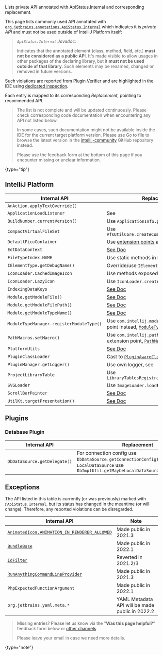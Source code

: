 [//]: # (title: Internal API Migration)

<!-- Copyright 2000-2022 JetBrains s.r.o. and other contributors. Use of this source code is governed by the Apache 2.0 license that can be found in the LICENSE file. -->

<excerpt>Lists private API annotated with ApiStatus.Internal and corresponding replacement.</excerpt>

This page lists commonly used API annotated with [`org.jetbrains.annotations.ApiStatus.Internal`](https://github.com/JetBrains/java-annotations/blob/master/common/src/main/java/org/jetbrains/annotations/ApiStatus.java) which indicates it is _private API_ and must not be used outside of IntelliJ Platform itself:

> _`ApiStatus.Internal` Javadoc:_
>
> Indicates that the annotated element (class, method, field, etc.) **must not be considered as a public API**. It's made visible to allow
> usages in other packages of the declaring library, but it **must not be used outside of that library**. Such elements
> may be renamed, changed or removed in future versions.

Such violations are reported from [Plugin Verifier](verifying_plugin_compatibility.md#plugin-verifier) and are highlighted in the IDE using [dedicated inspection](verifying_plugin_compatibility.md#ide-support).

Each entry is mapped to its corresponding _Replacement_, pointing to recommended API.

> The list is not complete and will be updated continuously. Please check corresponding code documentation when encountering any API not listed below.
>
> In some cases, such documentation might not be available inside the IDE for the current target platform version. Please use <control>Go to file</control> to browse the latest version in the [intellij-community](https://github.com/jetbrains/intellij-community) GitHub repository instead.
>
> Please use the feedback form at the bottom of this page if you encounter missing or unclear information.
>
{type="tip"}

## IntelliJ Platform

| Internal API                             | Replacement                                                                                                                                                                     |
|------------------------------------------|---------------------------------------------------------------------------------------------------------------------------------------------------------------------------------|
| `AnAction.applyTextOverride()`           | [](basic_action_system.md#setting-the-override-text-element)                                                                                                                    |
| `ApplicationLoadListener`                | See [](plugin_components.md#application-startup)                                                                                                                                |
| `BuildNumber.currentVersion()`           | Use `ApplicationInfo.getBuild()`                                                                                                                                                |
| `CompactVirtualFileSet`                  | Use `VfsUtilCore.createCompactVirtualFileSet()`                                                                                                                                 |
| `DefaultPicoContainer`                   | Use [extension points](plugin_extensions.md) and [services](plugin_services.md)                                                                                                 |
| `EdtDataContext`                         | [See Doc](%gh-ic%/platform/platform-impl/src/com/intellij/openapi/actionSystem/impl/EdtDataContext.java)                                                                    |
| `FileTypeIndex.NAME`                     | Use static methods in `FileTypeIndex` directly                                                                                                                                  |
| `IElementType.getDebugName()`            | Override/use `IElementType.toString()`                                                                                                                                          |
| `IconLoader.CachedImageIcon`             | Use methods exposed in `IconLoader`                                                                                                                                             |
| `IconLoader.LazyIcon`                    | Use `IconLoader.createLazy()`                                                                                                                                                   |
| `IndexingDataKeys`                       | [See Doc](%gh-ic%/platform/core-impl/src/com/intellij/util/indexing/IndexingDataKeys.java)                                                                                  |
| `Module.getModuleFile()`                 | [See Doc](%gh-ic%/platform/core-api/src/com/intellij/openapi/module/Module.java)                                                                                                |
| `Module.getModuleFilePath()`             | [See Doc](%gh-ic%/platform/core-api/src/com/intellij/openapi/module/Module.java)                                                                                            |
| `Module.getModuleTypeName()`             | [See Doc](%gh-ic%/platform/core-api/src/com/intellij/openapi/module/Module.java)                                                                                            |
| `ModuleTypeManager.registerModuleType()` | Use `com.intellij.moduleType` extension point instead, [`ModuleType`](%gh-ic%/platform/lang-core/src/com/intellij/openapi/module/ModuleType.java)                           |
| `PathMacros.setMacro()`                  | Use `com.intellij.pathMacroContributor` extension point, [`PathMacroContributor`](%gh-ic%/platform/core-api/src/com/intellij/openapi/application/PathMacroContributor.java) |
| `PlatformUtils`                          | [See Doc](%gh-ic%/platform/core-api/src/com/intellij/util/PlatformUtils.java)                                                                                                   |
| `PluginClassLoader`                      | Cast to [`PluginAwareClassLoader`](%gh-ic%/platform/extensions/src/com/intellij/ide/plugins/cl/PluginAwareClassLoader.java)                                                 |
| `PluginManager.getLogger()`              | Use own logger, see [](ide_infrastructure.md#logging)                                                                                                                           |
| `ProjectLibraryTable`                    | Use `LibraryTablesRegistrar.getLibraryTable()`                                                                                                                                  |
| `SVGLoader`                              | Use `ImageLoader.loadFromResource()`                                                                                                                                            |
| `ScrollBarPainter`                       | [See Doc](%gh-ic%/platform/platform-api/src/com/intellij/ui/components/ScrollBarPainter.java)                                                                               |
| `UtilKt.targetPresentation()`            | [See Doc](%gh-ic%/platform/lang-impl/src/com/intellij/codeInsight/navigation/util.kt)                                                                                       |

## Plugins

### Database Plugin

| Internal API                 | Replacement                                                                                                                                   |
|------------------------------|-----------------------------------------------------------------------------------------------------------------------------------------------|
| `DbDataSource.getDelegate()` | For connection config use `DbDataSource.getConnectionConfig()`, for `LocalDataSource` use `DbImplUtil.getMaybeLocalDataSource(DasDataSource)` |


## Exceptions

The API listed in this table is currently (or was previously) marked with `@ApiStatus.Internal`, but its status has changed in the meantime (or will change).
Therefore, any reported violations can be disregarded.

| Internal API                                                                                                                                       | Note                                            |
|----------------------------------------------------------------------------------------------------------------------------------------------------|-------------------------------------------------|
| [`AnimatedIcon.ANIMATION_IN_RENDERER_ALLOWED`](%gh-ic%/platform/ide-core/src/com/intellij/ui/AnimatedIcon.java)                                    | Made public in 2021.3                           |
| [`BundleBase`](%gh-ic%/platform/util/src/com/intellij/BundleBase.java)                                                                             | Made public in 2022.1                           |
| [`IdFilter`](%gh-ic%/platform/indexing-api/src/com/intellij/util/indexing/IdFilter.java)                                                           | Reverted in 2021.2/3                            |
| [`RunAnythingCommandLineProvider`](%gh-ic%/platform/lang-impl/src/com/intellij/ide/actions/runAnything/activity/RunAnythingCommandLineProvider.kt) | Made public in 2021.3                           |
| `PhpExpectedFunctionArgument`                                                                                                                      | Made public in 2022.1                           |
| `org.jetbrains.yaml.meta.*`                                                                                                                        | YAML Metadata API will be made public in 2022.2 |

> Missing entries? Please let us know via the "**Was this page helpful?**" feedback form below or [other channels](getting_help.md#problems-with-the-guide).
>
> Please leave your email in case we need more details.
>
{type="note"}

